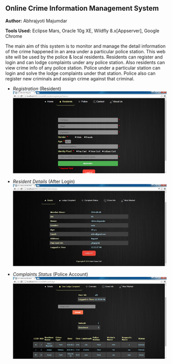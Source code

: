 ## Online Crime Information Management System
**Author:** Abhrajyoti Majumdar

**Tools Used:** Eclipse Mars, Oracle 10g XE, Wildfly 8.x[Appserver], Google Chrome 

The main aim of this system is to monitor and manage the detail information of the crime happened in an area under a particular police station. This web site will be used by the police & local residents. Residents can register and login and can lodge complaints under any police station. Also residents can view crime info of any police station. Police under a particular station can login and solve the lodge complaints under that station. Police also can register new criminals and assign crime against that criminal.


- _Registration_ (Resident)
![Resident Registration](/Screenshots/ResidentReg.png)

- _Resident Details_ (After Login)
![Resident Details](/Screenshots/ResidentDetails.png)

- _Complaints Status_ (Police Account)
![Complaints Details](/Screenshots/PoliceView.png)
